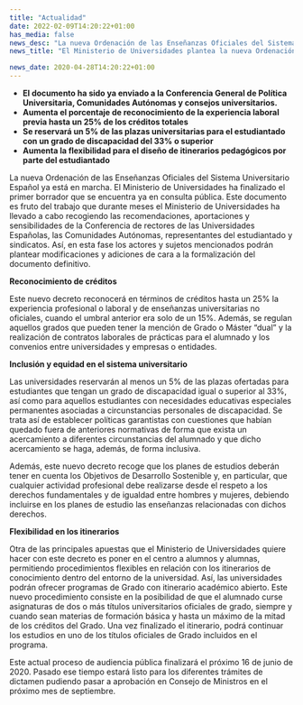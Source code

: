 ```yaml
---
title: "Actualidad"
date: 2022-02-09T14:20:22+01:00
has_media: false
news_desc: "La nueva Ordenación de las Enseñanzas Oficiales del Sistema Universitario Español ya está en marcha. El Ministerio de Universidades ha finalizado el primer borrador que se encuentra ya en consulta pública. Este documento es fruto del trabajo que durante meses el Ministerio de Universidades ha llevado a cabo recogiendo las recomendaciones, aportaciones y sensibilidades de la Conferencia de rectores de las Universidades Españolas, las Comunidades Autónomas, representantes del estudiantado y sindicatos."
news_title: "El Ministerio de Universidades plantea la nueva Ordenación de las Enseñanzas Oficiales para el sistema universitario"

news_date: 2020-04-28T14:20:22+01:00
---
```

<ul>
<li><b>El documento ha sido ya enviado a la Conferencia General de Pol&iacute;tica Universitaria, Comunidades Aut&oacute;nomas y consejos universitarios.</b></li>
<li><b>Aumenta el porcentaje de reconocimiento de la experiencia laboral previa hasta un 25% de los cr&eacute;ditos totales</b></li>
<li><b>Se reservar&aacute; un 5% de las plazas universitarias para el estudiantado con un grado de discapacidad del 33% o superior</b></li>
<li><b>Aumenta la flexibilidad para el dise&ntilde;o de itinerarios pedag&oacute;gicos por parte del estudiantado</b></li>
</ul>
<p>La nueva Ordenaci&oacute;n de las Ense&ntilde;anzas Oficiales del Sistema Universitario Espa&ntilde;ol ya est&aacute; en marcha. El Ministerio de Universidades ha finalizado el primer borrador que se encuentra ya en consulta p&uacute;blica. Este documento es fruto del trabajo que durante meses el Ministerio de Universidades ha llevado a cabo recogiendo las recomendaciones, aportaciones y sensibilidades de la Conferencia de rectores de las Universidades Espa&ntilde;olas, las Comunidades Aut&oacute;nomas, representantes del estudiantado y sindicatos. As&iacute;, en esta fase los actores y sujetos mencionados podr&aacute;n plantear modificaciones y adiciones de cara a la formalizaci&oacute;n del documento definitivo.</p>
<p><b>Reconocimiento de cr&eacute;ditos</b></p>
<p>Este nuevo decreto reconocer&aacute; en t&eacute;rminos de cr&eacute;ditos hasta un 25% la experiencia profesional o laboral y de ense&ntilde;anzas universitarias no oficiales, cuando el umbral anterior era solo de un 15%. Adem&aacute;s, se regulan aquellos grados que pueden tener la menci&oacute;n de Grado o M&aacute;ster &ldquo;dual&rdquo; y la realizaci&oacute;n de contratos laborales de pr&aacute;cticas para el alumnado y los convenios entre universidades y empresas o entidades.</p>
<p><b>Inclusi&oacute;n y equidad en el sistema universitario</b></p>
<p>Las universidades reservar&aacute;n al menos un 5% de las plazas ofertadas para estudiantes que tengan un grado de discapacidad igual o superior al 33%, as&iacute; como para aquellos estudiantes con necesidades educativas especiales permanentes asociadas a circunstancias personales de discapacidad. Se trata as&iacute; de establecer pol&iacute;ticas garantistas con cuestiones que hab&iacute;an quedado fuera de anteriores normativas de forma que exista un acercamiento a diferentes circunstancias del alumnado y que dicho acercamiento se haga, adem&aacute;s, de forma inclusiva.</p>
<p>Adem&aacute;s, este nuevo decreto recoge que los planes de estudios deber&aacute;n tener en cuenta los Objetivos de Desarrollo Sostenible y, en particular, que cualquier actividad profesional debe realizarse desde el respeto a los derechos fundamentales y de igualdad entre hombres y mujeres, debiendo incluirse en los planes de estudio las ense&ntilde;anzas relacionadas con dichos derechos.</p>
<p><b>Flexibilidad en los itinerarios</b></p>
<p>Otra de las principales apuestas que el Ministerio de Universidades quiere hacer con este decreto es poner en el centro a alumnos y alumnas, permitiendo procedimientos flexibles en relaci&oacute;n con los itinerarios de conocimiento dentro del entorno de la universidad. As&iacute;, las universidades podr&aacute;n ofrecer programas de Grado con itinerario acad&eacute;mico abierto. Este nuevo procedimiento consiste en la posibilidad de que el alumnado curse asignaturas de dos o m&aacute;s t&iacute;tulos universitarios oficiales de grado, siempre y cuando sean materias de formaci&oacute;n b&aacute;sica y hasta un m&aacute;ximo de la mitad de los cr&eacute;ditos del Grado. Una vez finalizado el itinerario, podr&aacute; continuar los estudios en uno de los t&iacute;tulos oficiales de Grado incluidos en el programa.</p>
<p>Este actual proceso de audiencia p&uacute;blica finalizar&aacute; el pr&oacute;ximo 16 de junio de 2020. Pasado ese tiempo estar&aacute; listo para los diferentes tr&aacute;mites de dictamen pudiendo pasar a aprobaci&oacute;n en Consejo de Ministros en el pr&oacute;ximo mes de septiembre.</p>